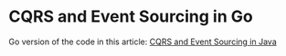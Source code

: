 # CQRS and Event Sourcing in Go

Go version of the code in this article:
[CQRS and Event Sourcing in Java](https://www.baeldung.com/cqrs-event-sourcing-java)
